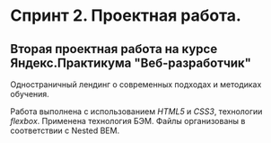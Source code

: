 # Спринт 2. Проектная работа.
## Вторая проектная работа на курсе Яндекс.Практикума "Веб-разработчик"


Одностраничный лендинг о современных подходах и методиках обучения.

Работа выполнена с использованием *HTML5* и *CSS3*, технологии *flexbox*.
Применена технология БЭМ. Файлы организованы в соответствии с Nested BEM.


